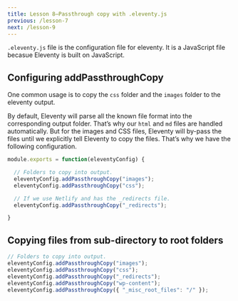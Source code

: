 ```yaml
---
title: Lesson 8—Passthrough copy with .eleventy.js
previous: /lesson-7
next: /lesson-9
---
```


`.eleventy.js` file is the configuration file for eleventy. It is a JavaScript file becasue Eleventy is built on JavaScript.





## Configuring addPassthroughCopy


One common usage is to copy the `css` folder and the `images` folder to the eleventy output.

By default, Eleventy will parse all the known file format into the corresponding output folder. That’s why our `html` and `md` files are handled automatically. But for the images and CSS files, Eleventy will by-pass the files until we explicitly tell Eleventy to copy the files. That’s why we have the following configuration.

```js
module.exports = function(eleventyConfig) {

  // Folders to copy into output.
  eleventyConfig.addPassthroughCopy("images");
  eleventyConfig.addPassthroughCopy("css");

  // If we use Netlify and has the _redirects file.
  eleventyConfig.addPassthroughCopy("_redirects");

}
```

## Copying files from sub-directory to root folders


```js
// Folders to copy into output.
eleventyConfig.addPassthroughCopy("images");
eleventyConfig.addPassthroughCopy("css");
eleventyConfig.addPassthroughCopy("_redirects");
eleventyConfig.addPassthroughCopy("wp-content");
eleventyConfig.addPassthroughCopy({ "_misc_root_files": "/" });
```